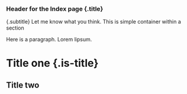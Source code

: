 ### Header for the Index page {.title}

{.subtitle}
Let me know what you think.
This is simple container within a section

Here is a paragraph. Lorem lipsum.

# Title one {.is-title}
## Title two
